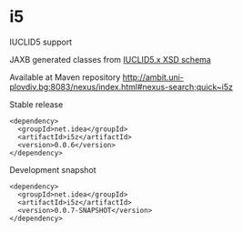 i5
==

IUCLID5 support

JAXB generated classes from [IUCLID5.x XSD schema](http://iuclid.eu/index.php?fuseaction=home.format&type=public) 

Available at Maven repository http://ambit.uni-plovdiv.bg:8083/nexus/index.html#nexus-search;quick~i5z

Stable release
````
<dependency>
  <groupId>net.idea</groupId>
  <artifactId>i5z</artifactId>
  <version>0.0.6</version>
</dependency>
````

Development snapshot
````
<dependency>
  <groupId>net.idea</groupId>
  <artifactId>i5z</artifactId>
  <version>0.0.7-SNAPSHOT</version>
</dependency>
````
